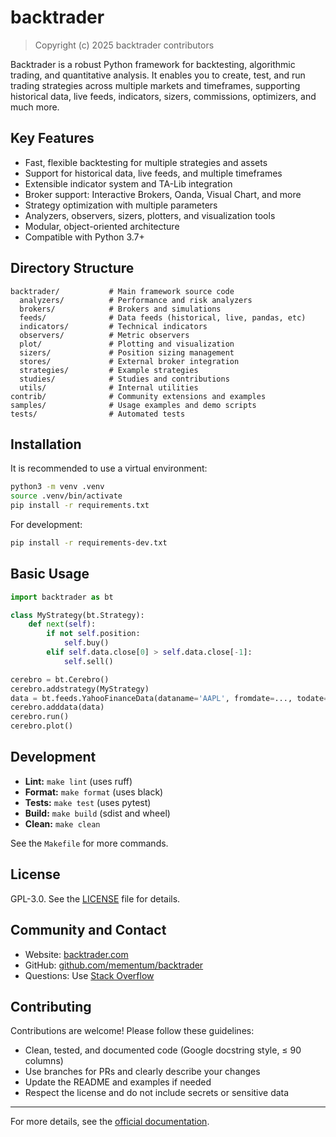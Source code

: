 # backtrader

> Copyright (c) 2025 backtrader contributors

Backtrader is a robust Python framework for backtesting, algorithmic trading, and
quantitative analysis. It enables you to create, test, and run trading strategies across
multiple markets and timeframes, supporting historical data, live feeds, indicators,
sizers, commissions, optimizers, and much more.

## Key Features

- Fast, flexible backtesting for multiple strategies and assets
- Support for historical data, live feeds, and multiple timeframes
- Extensible indicator system and TA-Lib integration
- Broker support: Interactive Brokers, Oanda, Visual Chart, and more
- Strategy optimization with multiple parameters
- Analyzers, observers, sizers, plotters, and visualization tools
- Modular, object-oriented architecture
- Compatible with Python 3.7+

## Directory Structure

```
backtrader/           # Main framework source code
  analyzers/          # Performance and risk analyzers
  brokers/            # Brokers and simulations
  feeds/              # Data feeds (historical, live, pandas, etc)
  indicators/         # Technical indicators
  observers/          # Metric observers
  plot/               # Plotting and visualization
  sizers/             # Position sizing management
  stores/             # External broker integration
  strategies/         # Example strategies
  studies/            # Studies and contributions
  utils/              # Internal utilities
contrib/              # Community extensions and examples
samples/              # Usage examples and demo scripts
tests/                # Automated tests
```

## Installation

It is recommended to use a virtual environment:

```bash
python3 -m venv .venv
source .venv/bin/activate
pip install -r requirements.txt
```

For development:

```bash
pip install -r requirements-dev.txt
```

## Basic Usage

```python
import backtrader as bt

class MyStrategy(bt.Strategy):
    def next(self):
        if not self.position:
            self.buy()
        elif self.data.close[0] > self.data.close[-1]:
            self.sell()

cerebro = bt.Cerebro()
cerebro.addstrategy(MyStrategy)
data = bt.feeds.YahooFinanceData(dataname='AAPL', fromdate=..., todate=...)
cerebro.adddata(data)
cerebro.run()
cerebro.plot()
```

## Development

- **Lint:** `make lint` (uses ruff)
- **Format:** `make format` (uses black)
- **Tests:** `make test` (uses pytest)
- **Build:** `make build` (sdist and wheel)
- **Clean:** `make clean`

See the `Makefile` for more commands.

## License

GPL-3.0. See the [LICENSE](LICENSE) file for details.

## Community and Contact

- Website: [backtrader.com](https://www.backtrader.com/)
- GitHub: [github.com/mementum/backtrader](https://github.com/mementum/backtrader)
- Questions: Use [Stack Overflow](https://stackoverflow.com/questions/tagged/backtrader)

## Contributing

Contributions are welcome! Please follow these guidelines:

- Clean, tested, and documented code (Google docstring style, ≤ 90 columns)
- Use branches for PRs and clearly describe your changes
- Update the README and examples if needed
- Respect the license and do not include secrets or sensitive data

---

For more details, see the [official documentation](https://www.backtrader.com/docu/). 
